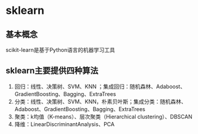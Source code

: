 # sklearn

## 基本概念
scikit-learn是基于Python语言的机器学习工具

## sklearn主要提供四种算法
1. 回归：线性、决策树、SVM、KNN ；集成回归：随机森林、Adaboost、GradientBoosting、Bagging、ExtraTrees  
2. 分类：线性、决策树、SVM、KNN，朴素贝叶斯；集成分类：随机森林、Adaboost、GradientBoosting、Bagging、ExtraTrees  
3. 聚类：k均值（K-means）、层次聚类（Hierarchical clustering）、DBSCAN  
4. 降维：LinearDiscriminantAnalysis、PCA  